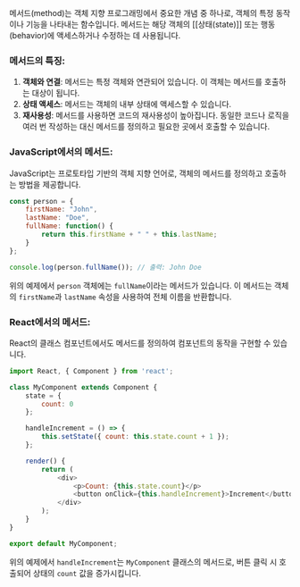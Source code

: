 메서드(method)는 객체 지향 프로그래밍에서 중요한 개념 중 하나로, 객체의 특정 동작이나 기능을 나타내는 함수입니다. 메서드는 해당 객체의 [[상태(state)]] 또는 행동(behavior)에 액세스하거나 수정하는 데 사용됩니다.

### 메서드의 특징:

1. **객체와 연결**: 메서드는 특정 객체와 연관되어 있습니다. 이 객체는 메서드를 호출하는 대상이 됩니다.
2. **상태 액세스**: 메서드는 객체의 내부 상태에 액세스할 수 있습니다.
3. **재사용성**: 메서드를 사용하면 코드의 재사용성이 높아집니다. 동일한 코드나 로직을 여러 번 작성하는 대신 메서드를 정의하고 필요한 곳에서 호출할 수 있습니다.

### JavaScript에서의 메서드:

JavaScript는 프로토타입 기반의 객체 지향 언어로, 객체의 메서드를 정의하고 호출하는 방법을 제공합니다.

```javascript
const person = {
    firstName: "John",
    lastName: "Doe",
    fullName: function() {
        return this.firstName + " " + this.lastName;
    }
};

console.log(person.fullName()); // 출력: John Doe
```

위의 예제에서 `person` 객체에는 `fullName`이라는 메서드가 있습니다. 이 메서드는 객체의 `firstName`과 `lastName` 속성을 사용하여 전체 이름을 반환합니다.

### React에서의 메서드:

React의 클래스 컴포넌트에서도 메서드를 정의하여 컴포넌트의 동작을 구현할 수 있습니다.

```javascript
import React, { Component } from 'react';

class MyComponent extends Component {
    state = {
        count: 0
    };

    handleIncrement = () => {
        this.setState({ count: this.state.count + 1 });
    };

    render() {
        return (
            <div>
                <p>Count: {this.state.count}</p>
                <button onClick={this.handleIncrement}>Increment</button>
            </div>
        );
    }
}

export default MyComponent;
```

위의 예제에서 `handleIncrement`는 `MyComponent` 클래스의 메서드로, 버튼 클릭 시 호출되어 상태의 `count` 값을 증가시킵니다.